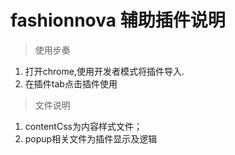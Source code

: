 # fashionnova 辅助插件说明

> 使用步奏
1. 打开chrome,使用开发者模式将插件导入.
2. 在插件tab点击插件使用

> 文件说明
1. contentCss为内容样式文件；
2. popup相关文件为插件显示及逻辑